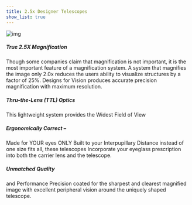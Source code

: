 ```yaml
---
title: 2.5x Designer Telescopes
show_list: true
---
```


![img](https://www.designsforvision.com/DentImg/2014HygieneMag/std2-5.jpg)

##### True 2.5X Magnification

Though some companies claim that magnification is not important, it is the most important feature of a magnification system. A system that magnifies the image only 2.0x reduces the users ability to visualize structures by a factor of 25%. Designs for Vision produces accurate precision magnification with maximum resolution.

##### Thru-the-Lens (TTL) Optics

This lightweight system provides the Widest Field of View

##### Ergonomically Correct –

Made for YOUR eyes ONLY
Built to your Interpupillary Distance instead of one size fits all, these telescopes Incorporate your eyeglass prescription into both the carrier lens and the telescope.

##### Unmatched Quality

and Performance
Precision coated for the sharpest and clearest magnified image with excellent peripheral vision around the uniquely shaped telescope.
